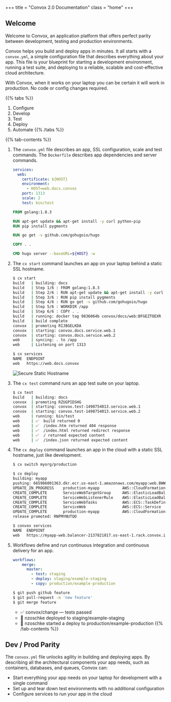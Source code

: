 +++
title = "Convox 2.0 Documentation"
class = "home"
+++

## Welcome

Welcome to Convox, an application platform that offers perfect parity between development, testing and production environments.

Convox helps you build and deploy apps in minutes. It all starts with a `convox.yml`, a simple configuration file that describes everything about your app. This file is your blueprint for starting a development environment, running a test suite, and deploying to a reliable, scalable and cost-effective cloud architecture.

With Convox, when it works on your laptop you can be certain it will work in production. No code or config changes required.

{{% tabs %}}
1. Configure
2. Develop
3. Test
4. Deploy
5. Automate
{{% /tabs %}}

{{% tab-contents %}}
1. The `convox.yml` file describes an app, SSL configuration, scale and test commands. The `Dockerfile` describes app dependencies and server commands. 

    ```yaml
    services:
      web:
        certificate: ${HOST}
        environment:
          - HOST=web.docs.convox
        port: 1313
        scale: 2
        test: bin/test
    ```

    ```Dockerfile
    FROM golang:1.8.3

    RUN apt-get update && apt-get install -y curl python-pip
    RUN pip install pygments

    RUN go get -v github.com/gohugoio/hugo

    COPY . .

    CMD hugo server --baseURL=${HOST} -w
    ```

2. The `cx start` command launches an app on your laptop behind a static SSL hostname.

    ```bash
    $ cx start
    build   | building: docs
    build   | Step 1/6 : FROM golang:1.8.3
    build   | Step 2/6 : RUN apt-get update && apt-get install -y curl python-pip
    build   | Step 3/6 : RUN pip install pygments
    build   | Step 4/6 : RUN go get -v github.com/gohugoio/hugo
    build   | Step 5/6 : WORKDIR /app
    build   | Step 6/6 : COPY . .
    build   | running: docker tag 9836064b convox/docs/web:BFGEZTOEXR
    build   | build complete
    convox  | promoting RIJBGELKDA
    convox  | starting: convox.docs.service.web.1
    convox  | starting: convox.docs.service.web.2
    web     | syncing: . to /app
    web     | Listening on port 1313

    $ cx services
    NAME  ENDPOINT
    web   https://web.docs.convox
    ```

    ![Secure Static Hostname](/images/chrome-secure.png "Secure Static Hostname")


3. The `cx test` command runs an app test suite on your laptop.

    ```bash
    $ cx test
    build   | building: docs
    convox  | promoting RZUGPIDSHG
    convox  | starting: convox.test-1498754013.service.web.1
    convox  | starting: convox.test-1498754013.service.web.2
    web     | running: bin/test
    web     | ✅  build returned 0
    web     | ✅  /index.htm returned 404 response
    web     | ✅  /index.html returned redirect response
    web     | ✅  / returned expected content
    web     | ✅  /index.json returned expected content
    ```

4. The `cx deploy` command launches an app in the cloud with a static SSL hostname, just like development.

    ```bash
    $ cx switch myorg/production

    $ cx deploy
    building: myapp
    pushing: 665986001363.dkr.ecr.us-east-1.amazonaws.com/myapp:web.BWWPTMIDWL
    UPDATE_IN_PROGRESS    production-myapp          AWS::CloudFormation::Stack
    CREATE_COMPLETE       ServiceWebTargetGroup     AWS::ElasticLoadBalancingV2::TargetGroup
    CREATE_COMPLETE       ServiceWebListenerRule    AWS::ElasticLoadBalancingV2::ListenerRule
    CREATE_COMPLETE       ServiceWebTasks           AWS::ECS::TaskDefinition
    CREATE_COMPLETE       ServiceWeb                AWS::ECS::Service
    UPDATE_COMPLETE       production-myapp          AWS::CloudFormation::Stack
    release promoted: RNPMYNUTQO

    $ convox services
    NAME  ENDPOINT
    web   https://myapp-web.balancer-2137821817.us-east-1.rack.convox.io/
    ```

5. Workflows define and run continuous integration and continuous delivery for an app.

    ```yaml
    workflows:
        merge:
          master:
            - test: staging
            - deploy: staging/example-staging
            - copy: production/example-production
    ```

    ```bash
    $ git push github feature
    $ git pull-request -m 'new feature'
    $ git merge feature
    ```

    - ✅ convox/change — tests passed
    - 🚀 nzoschke deployed to staging/example-staging
    - 🚀 nzoschke started a deploy to production/example-production
{{% /tab-contents %}}

## Dev / Prod Parity

The `convox.yml` file unlocks agility in building and deploying apps. By describing all the architectural components your app needs, such as containers, databases, and queues, Convox can:

* Start everything your app needs on your laptop for development with a single command
* Set up and tear down test environments with no additional configuration
* Configure services to run your app in the cloud
